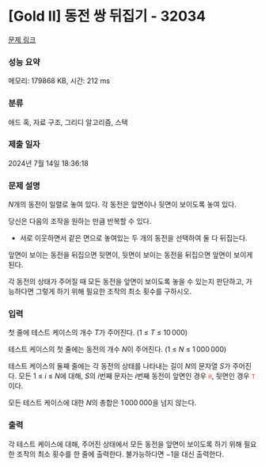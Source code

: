 # [Gold II] 동전 쌍 뒤집기 - 32034 

[문제 링크](https://www.acmicpc.net/problem/32034) 

### 성능 요약

메모리: 179868 KB, 시간: 212 ms

### 분류

애드 혹, 자료 구조, 그리디 알고리즘, 스택

### 제출 일자

2024년 7월 14일 18:36:18

### 문제 설명

<p><em>N</em>개의 동전이 일렬로 놓여 있다. 각 동전은 앞면이나 뒷면이 보이도록 놓여 있다.</p>

<p>당신은 다음의 조작을 원하는 만큼 반복할 수 있다.</p>

<ul>
	<li>서로 이웃하면서 같은 면으로 놓여있는 두 개의 동전을 선택하여 둘 다 뒤집는다.</li>
</ul>

<p>앞면이 보이는 동전을 뒤집으면 뒷면이, 뒷면이 보이는 동전을 뒤집으면 앞면이 보이게 된다.</p>

<p>각 동전의 상태가 주어질 때 모든 동전을 앞면이 보이도록 놓을 수 있는지 판단하고, 가능하다면 그렇게 하기 위해 필요한 조작의 최소 횟수를 구하시오.</p>

### 입력 

 <p>첫 줄에 테스트 케이스의 개수 <em>T</em>가 주어진다. (1 ≤ <em>T</em> ≤ 10 000)</p>

<p>테스트 케이스의 첫 줄에는 동전의 개수 <em>N</em>이 주어진다. (1 ≤ <em>N</em> ≤ 1 000 000)</p>

<p>테스트 케이스의 둘째 줄에는 각 동전의 상태를 나타내는 길이 <em>N</em>의 문자열 <em>S</em>가 주어진다. 모든 1 ≤ <em>i</em> ≤ <em>N</em>에 대해, <em>S</em>의 <em>i</em>번째 문자는 <em>i</em>번째 동전이 앞면인 경우 <span style="color:#e74c3c;"><code>H</code></span>, 뒷면인 경우 <span style="color:#e74c3c;"><code>T</code></span>이다.</p>

<p>모든 테스트 케이스에 대한 <em>N</em>의 총합은 1 000 000을 넘지 않는다.</p>

### 출력 

 <p>각 테스트 케이스에 대해, 주어진 상태에서 모든 동전을 앞면이 보이도록 하기 위해 필요한 조작의 최소 횟수를 한 줄에 출력한다. 불가능하다면 −1을 대신 출력한다.</p>

